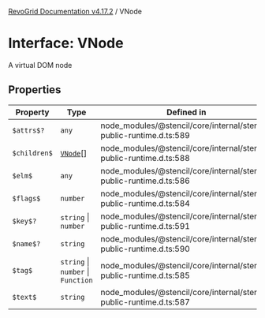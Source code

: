 [RevoGrid Documentation v4.17.2](README.md) / VNode

# Interface: VNode

A virtual DOM node

## Properties

| Property | Type | Defined in |
| ------ | ------ | ------ |
| `$attrs$?` | `any` | node\_modules/@stencil/core/internal/stencil-public-runtime.d.ts:589 |
| `$children$` | [`VNode`](Interface.VNode.md)[] | node\_modules/@stencil/core/internal/stencil-public-runtime.d.ts:588 |
| `$elm$` | `any` | node\_modules/@stencil/core/internal/stencil-public-runtime.d.ts:586 |
| `$flags$` | `number` | node\_modules/@stencil/core/internal/stencil-public-runtime.d.ts:584 |
| `$key$?` | `string` \| `number` | node\_modules/@stencil/core/internal/stencil-public-runtime.d.ts:591 |
| `$name$?` | `string` | node\_modules/@stencil/core/internal/stencil-public-runtime.d.ts:590 |
| `$tag$` | `string` \| `number` \| `Function` | node\_modules/@stencil/core/internal/stencil-public-runtime.d.ts:585 |
| `$text$` | `string` | node\_modules/@stencil/core/internal/stencil-public-runtime.d.ts:587 |
